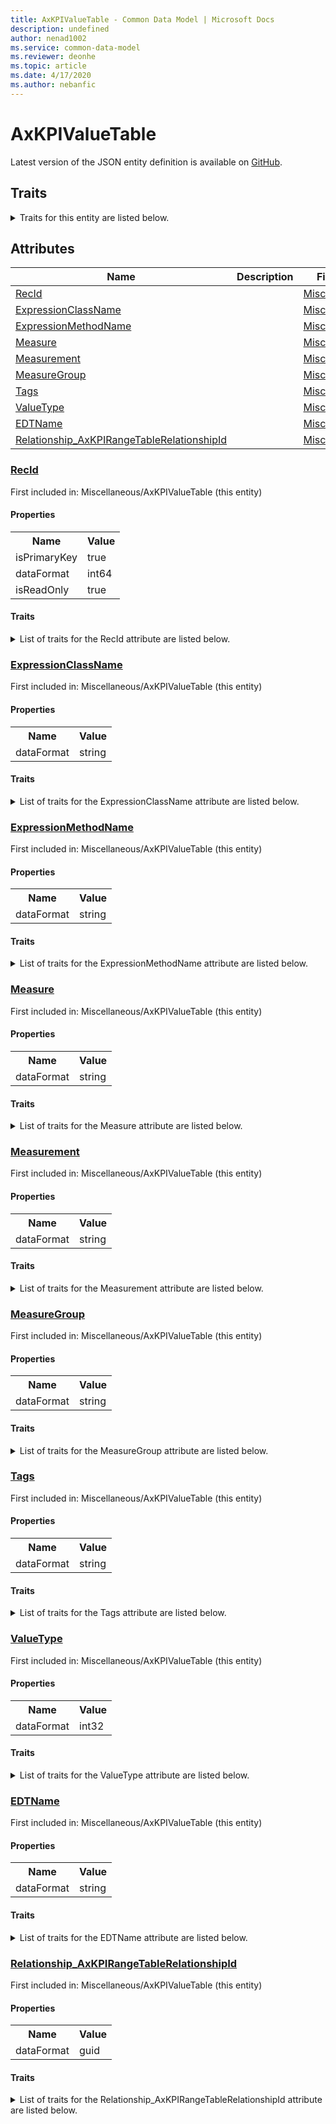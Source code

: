 ```yaml
---
title: AxKPIValueTable - Common Data Model | Microsoft Docs
description: undefined
author: nenad1002
ms.service: common-data-model
ms.reviewer: deonhe
ms.topic: article
ms.date: 4/17/2020
ms.author: nebanfic
---
```


# AxKPIValueTable

  
 Latest version of the JSON entity definition is available on <a href="https://github.com/Microsoft/CDM/tree/master/schemaDocuments/core/erp/Tables/System/SystemAdministration/Miscellaneous/AxKPIValueTable.cdm.json" target="_blank">GitHub</a>.  

## Traits

<details>
<summary>Traits for this entity are listed below.  
</summary>

**is.identifiedBy**  
  names a specifc identity attribute to use with an entity  <table><tr><th>Parameter</th><th>Value</th><th>Data type</th><th>Explanation</th></tr><tr><td>attribute</td><td>[AxKPIValueTable/(resolvedAttributes)/RecId](#RecId)</td><td>attribute</td><td></td></tr></table>

**is.CDM.entityVersion**  
  <table><tr><th>Parameter</th><th>Value</th><th>Data type</th><th>Explanation</th></tr><tr><td>versionNumber</td><td>"1.0.0"</td><td>string</td><td>semantic version number of the entity</td></tr></table>

**is.application.releaseVersion**  
  <table><tr><th>Parameter</th><th>Value</th><th>Data type</th><th>Explanation</th></tr><tr><td>releaseVersion</td><td>"10.0.13.0"</td><td>string</td><td>semantic version number of the application introducing this entity</td></tr></table>

</details>

## Attributes

|Name|Description|First Included in Instance|
|---|---|---|
|[RecId](#RecId)||<a href="AxKPIValueTable.md" target="_blank">Miscellaneous/AxKPIValueTable</a>|
|[ExpressionClassName](#ExpressionClassName)||<a href="AxKPIValueTable.md" target="_blank">Miscellaneous/AxKPIValueTable</a>|
|[ExpressionMethodName](#ExpressionMethodName)||<a href="AxKPIValueTable.md" target="_blank">Miscellaneous/AxKPIValueTable</a>|
|[Measure](#Measure)||<a href="AxKPIValueTable.md" target="_blank">Miscellaneous/AxKPIValueTable</a>|
|[Measurement](#Measurement)||<a href="AxKPIValueTable.md" target="_blank">Miscellaneous/AxKPIValueTable</a>|
|[MeasureGroup](#MeasureGroup)||<a href="AxKPIValueTable.md" target="_blank">Miscellaneous/AxKPIValueTable</a>|
|[Tags](#Tags)||<a href="AxKPIValueTable.md" target="_blank">Miscellaneous/AxKPIValueTable</a>|
|[ValueType](#ValueType)||<a href="AxKPIValueTable.md" target="_blank">Miscellaneous/AxKPIValueTable</a>|
|[EDTName](#EDTName)||<a href="AxKPIValueTable.md" target="_blank">Miscellaneous/AxKPIValueTable</a>|
|[Relationship_AxKPIRangeTableRelationshipId](#Relationship_AxKPIRangeTableRelationshipId)||<a href="AxKPIValueTable.md" target="_blank">Miscellaneous/AxKPIValueTable</a>|

### <a href=#RecId name="RecId">RecId</a>

First included in: Miscellaneous/AxKPIValueTable (this entity)  

#### Properties

<table><tr><th>Name</th><th>Value</th></tr><tr><td>isPrimaryKey</td><td>true</td></tr><tr><td>dataFormat</td><td>int64</td></tr><tr><td>isReadOnly</td><td>true</td></tr></table>

#### Traits

<details>
<summary>List of traits for the RecId attribute are listed below.</summary>

**is.dataFormat.integer**  
**is.dataFormat.big**  
**is.identifiedBy**  
names a specifc identity attribute to use with an entity  <table><tr><th>Parameter</th><th>Value</th><th>Data type</th><th>Explanation</th></tr><tr><td>attribute</td><td>[AxKPIValueTable/(resolvedAttributes)/RecId](#RecId)</td><td>attribute</td><td></td></tr></table>

**is.readOnly**  
**is.dataFormat.integer**  
**is.dataFormat.big**  
</details>

### <a href=#ExpressionClassName name="ExpressionClassName">ExpressionClassName</a>

First included in: Miscellaneous/AxKPIValueTable (this entity)  

#### Properties

<table><tr><th>Name</th><th>Value</th></tr><tr><td>dataFormat</td><td>string</td></tr></table>

#### Traits

<details>
<summary>List of traits for the ExpressionClassName attribute are listed below.</summary>

**is.dataFormat.character**  
**is.dataFormat.big**  
**is.dataFormat.array**  
**is.dataFormat.character**  
**is.dataFormat.array**  
</details>

### <a href=#ExpressionMethodName name="ExpressionMethodName">ExpressionMethodName</a>

First included in: Miscellaneous/AxKPIValueTable (this entity)  

#### Properties

<table><tr><th>Name</th><th>Value</th></tr><tr><td>dataFormat</td><td>string</td></tr></table>

#### Traits

<details>
<summary>List of traits for the ExpressionMethodName attribute are listed below.</summary>

**is.dataFormat.character**  
**is.dataFormat.big**  
**is.dataFormat.array**  
**is.dataFormat.character**  
**is.dataFormat.array**  
</details>

### <a href=#Measure name="Measure">Measure</a>

First included in: Miscellaneous/AxKPIValueTable (this entity)  

#### Properties

<table><tr><th>Name</th><th>Value</th></tr><tr><td>dataFormat</td><td>string</td></tr></table>

#### Traits

<details>
<summary>List of traits for the Measure attribute are listed below.</summary>

**is.dataFormat.character**  
**is.dataFormat.big**  
**is.dataFormat.array**  
**is.dataFormat.character**  
**is.dataFormat.array**  
</details>

### <a href=#Measurement name="Measurement">Measurement</a>

First included in: Miscellaneous/AxKPIValueTable (this entity)  

#### Properties

<table><tr><th>Name</th><th>Value</th></tr><tr><td>dataFormat</td><td>string</td></tr></table>

#### Traits

<details>
<summary>List of traits for the Measurement attribute are listed below.</summary>

**is.dataFormat.character**  
**is.dataFormat.big**  
**is.dataFormat.array**  
**is.dataFormat.character**  
**is.dataFormat.array**  
</details>

### <a href=#MeasureGroup name="MeasureGroup">MeasureGroup</a>

First included in: Miscellaneous/AxKPIValueTable (this entity)  

#### Properties

<table><tr><th>Name</th><th>Value</th></tr><tr><td>dataFormat</td><td>string</td></tr></table>

#### Traits

<details>
<summary>List of traits for the MeasureGroup attribute are listed below.</summary>

**is.dataFormat.character**  
**is.dataFormat.big**  
**is.dataFormat.array**  
**is.dataFormat.character**  
**is.dataFormat.array**  
</details>

### <a href=#Tags name="Tags">Tags</a>

First included in: Miscellaneous/AxKPIValueTable (this entity)  

#### Properties

<table><tr><th>Name</th><th>Value</th></tr><tr><td>dataFormat</td><td>string</td></tr></table>

#### Traits

<details>
<summary>List of traits for the Tags attribute are listed below.</summary>

**is.dataFormat.character**  
**is.dataFormat.big**  
**is.dataFormat.array**  
**is.dataFormat.character**  
**is.dataFormat.array**  
</details>

### <a href=#ValueType name="ValueType">ValueType</a>

First included in: Miscellaneous/AxKPIValueTable (this entity)  

#### Properties

<table><tr><th>Name</th><th>Value</th></tr><tr><td>dataFormat</td><td>int32</td></tr></table>

#### Traits

<details>
<summary>List of traits for the ValueType attribute are listed below.</summary>

**is.dataFormat.integer**  
**is.dataFormat.integer**  
</details>

### <a href=#EDTName name="EDTName">EDTName</a>

First included in: Miscellaneous/AxKPIValueTable (this entity)  

#### Properties

<table><tr><th>Name</th><th>Value</th></tr><tr><td>dataFormat</td><td>string</td></tr></table>

#### Traits

<details>
<summary>List of traits for the EDTName attribute are listed below.</summary>

**is.dataFormat.character**  
**is.dataFormat.big**  
**is.dataFormat.array**  
**is.dataFormat.character**  
**is.dataFormat.array**  
</details>

### <a href=#Relationship_AxKPIRangeTableRelationshipId name="Relationship_AxKPIRangeTableRelationshipId">Relationship_AxKPIRangeTableRelationshipId</a>

First included in: Miscellaneous/AxKPIValueTable (this entity)  

#### Properties

<table><tr><th>Name</th><th>Value</th></tr><tr><td>dataFormat</td><td>guid</td></tr></table>

#### Traits

<details>
<summary>List of traits for the Relationship_AxKPIRangeTableRelationshipId attribute are listed below.</summary>

**is.dataFormat.character**  
**is.dataFormat.big**  
**is.dataFormat.array**  
**is.dataFormat.guid**  
**means.identity.entityId**  
**is.linkedEntity.identifier**  
Marks the attribute(s) that hold foreign key references to a linked (used as an attribute) entity. This attribute is added to the resolved entity to enumerate the referenced entities.  <table><tr><th>Parameter</th><th>Value</th><th>Data type</th><th>Explanation</th></tr><tr><td>entityReferences</td><td><table><tr><th>entityReference</th><th>attributeReference</th></tr><tr><td><a href="AxKPIRangeTable.md" target="_blank">/core/erp/Tables/System/SystemAdministration/Miscellaneous/AxKPIRangeTable.cdm.json/AxKPIRangeTable</a></td><td><a href="AxKPIRangeTable.md#RecId" target="_blank">RecId</a></td></tr></table></td><td>entity</td><td>a reference to the constant entity holding the list of entity references</td></tr></table>

**is.dataFormat.guid**  
**is.dataFormat.character**  
**is.dataFormat.array**  
</details>
